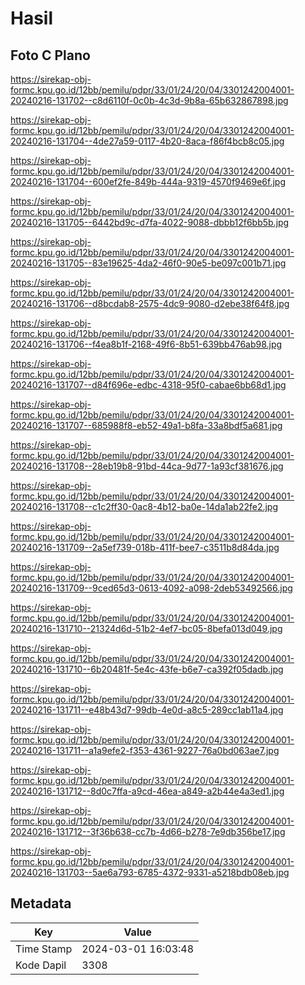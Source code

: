 # Hasil

## Foto C Plano

https://sirekap-obj-formc.kpu.go.id/12bb/pemilu/pdpr/33/01/24/20/04/3301242004001-20240216-131702--c8d6110f-0c0b-4c3d-9b8a-65b632867898.jpg

https://sirekap-obj-formc.kpu.go.id/12bb/pemilu/pdpr/33/01/24/20/04/3301242004001-20240216-131704--4de27a59-0117-4b20-8aca-f86f4bcb8c05.jpg

https://sirekap-obj-formc.kpu.go.id/12bb/pemilu/pdpr/33/01/24/20/04/3301242004001-20240216-131704--600ef2fe-849b-444a-9319-4570f9469e6f.jpg

https://sirekap-obj-formc.kpu.go.id/12bb/pemilu/pdpr/33/01/24/20/04/3301242004001-20240216-131705--6442bd9c-d7fa-4022-9088-dbbb12f6bb5b.jpg

https://sirekap-obj-formc.kpu.go.id/12bb/pemilu/pdpr/33/01/24/20/04/3301242004001-20240216-131705--83e19625-4da2-46f0-90e5-be097c001b71.jpg

https://sirekap-obj-formc.kpu.go.id/12bb/pemilu/pdpr/33/01/24/20/04/3301242004001-20240216-131706--d8bcdab8-2575-4dc9-9080-d2ebe38f64f8.jpg

https://sirekap-obj-formc.kpu.go.id/12bb/pemilu/pdpr/33/01/24/20/04/3301242004001-20240216-131706--f4ea8b1f-2168-49f6-8b51-639bb476ab98.jpg

https://sirekap-obj-formc.kpu.go.id/12bb/pemilu/pdpr/33/01/24/20/04/3301242004001-20240216-131707--d84f696e-edbc-4318-95f0-cabae6bb68d1.jpg

https://sirekap-obj-formc.kpu.go.id/12bb/pemilu/pdpr/33/01/24/20/04/3301242004001-20240216-131707--685988f8-eb52-49a1-b8fa-33a8bdf5a681.jpg

https://sirekap-obj-formc.kpu.go.id/12bb/pemilu/pdpr/33/01/24/20/04/3301242004001-20240216-131708--28eb19b8-91bd-44ca-9d77-1a93cf381676.jpg

https://sirekap-obj-formc.kpu.go.id/12bb/pemilu/pdpr/33/01/24/20/04/3301242004001-20240216-131708--c1c2ff30-0ac8-4b12-ba0e-14da1ab22fe2.jpg

https://sirekap-obj-formc.kpu.go.id/12bb/pemilu/pdpr/33/01/24/20/04/3301242004001-20240216-131709--2a5ef739-018b-411f-bee7-c3511b8d84da.jpg

https://sirekap-obj-formc.kpu.go.id/12bb/pemilu/pdpr/33/01/24/20/04/3301242004001-20240216-131709--9ced65d3-0613-4092-a098-2deb53492566.jpg

https://sirekap-obj-formc.kpu.go.id/12bb/pemilu/pdpr/33/01/24/20/04/3301242004001-20240216-131710--21324d6d-51b2-4ef7-bc05-8befa013d049.jpg

https://sirekap-obj-formc.kpu.go.id/12bb/pemilu/pdpr/33/01/24/20/04/3301242004001-20240216-131710--6b20481f-5e4c-43fe-b6e7-ca392f05dadb.jpg

https://sirekap-obj-formc.kpu.go.id/12bb/pemilu/pdpr/33/01/24/20/04/3301242004001-20240216-131711--e48b43d7-99db-4e0d-a8c5-289cc1ab11a4.jpg

https://sirekap-obj-formc.kpu.go.id/12bb/pemilu/pdpr/33/01/24/20/04/3301242004001-20240216-131711--a1a9efe2-f353-4361-9227-76a0bd063ae7.jpg

https://sirekap-obj-formc.kpu.go.id/12bb/pemilu/pdpr/33/01/24/20/04/3301242004001-20240216-131712--8d0c7ffa-a9cd-46ea-a849-a2b44e4a3ed1.jpg

https://sirekap-obj-formc.kpu.go.id/12bb/pemilu/pdpr/33/01/24/20/04/3301242004001-20240216-131712--3f36b638-cc7b-4d66-b278-7e9db356be17.jpg

https://sirekap-obj-formc.kpu.go.id/12bb/pemilu/pdpr/33/01/24/20/04/3301242004001-20240216-131703--5ae6a793-6785-4372-9331-a5218bdb08eb.jpg


## Metadata

| Key        | Value               |
| ---------- | ------------------- |
| Time Stamp | 2024-03-01 16:03:48 |
| Kode Dapil | 3308                |



